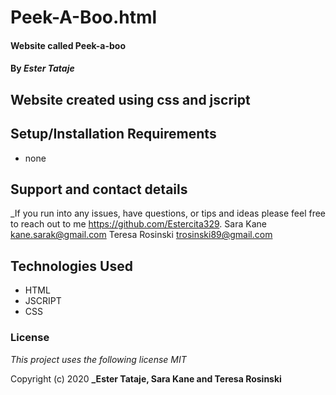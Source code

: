 # Peek-A-Boo.html

#### Website called Peek-a-boo

#### By _**Ester Tataje**_

## Website created using css and jscript



## Setup/Installation Requirements

* none

## Support and contact details

_If you run into any issues, have questions, or tips and ideas please feel free to reach out to me https://github.com/Estercita329.
 Sara Kane <kane.sarak@gmail.com> 
 Teresa Rosinski <trosinski89@gmail.com>

## Technologies Used

* HTML
* JSCRIPT
* CSS

### License

*This project uses the following license MIT*

Copyright (c) 2020 **_Ester Tataje, Sara Kane and Teresa Rosinski**
